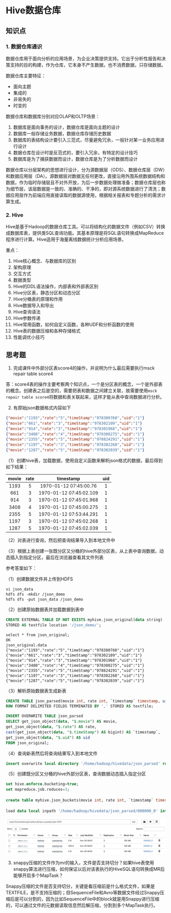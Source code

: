 # Hive数据仓库

## 知识点

### 1. 数据仓库通识

数据仓库用于面向分析的应用场景，为企业决策提供支持。它出于分析性报告和决策支持的目的构建，作为仓库，它本身不产生数据，也不消费数据，只存储数据。

数据仓库主要特征：

* 面向主题
* 集成的
* 非易失的
* 时变的

数据仓库和数据库分别对应OLAP和OLTP场景：

1. 数据库是面向事务的设计，数据仓库是面向主题的设计
2. 数据库一般存储业务数据，数据仓库存储历史数据
3. 数据库的表结构设计要引入三范式，尽量避免冗余，一般针对某一业务应用进行设计
4. 数据仓库在设计时是反范式的，要引入冗余，有特定的设计技巧
5. 数据库是为了捕获数据而设计，数据仓库是为了分析数据而设计

数据仓库以分层架构的思想进行设计，分为源数据层（ODS）、数据仓库层（DW）和数据应用层（DA）。源数据层对数据无任何更改，直接沿用外围系统数据结构和数据，作为临时存储层且不对外开放，为后一步数据处理做准备；数据仓库层也称为细节层，该层数据是一致的、准确的、干净的，即对源系统数据进行了清洗；数据应用层作为前端应用直接读取的数据源使用，根据相关报表和专题分析的需求计算生成。

### 2. Hive

Hive是基于Hadoop的数据仓库工具。可以将结构化的数据文件（例如CSV）转换成数据库表，提供类SQL查询功能。其基本原理是将SQL语句转换成MapReduce程序进行计算。Hive适用于海量离线数据统计分析应用场景。

重点：

1. Hive核心概念、与数据库的区别
2. 架构原理
3. 交互方式
4. 数据类型
5. Hive的DDL语法操作，内部表和外部表区别
6. Hive分区表，静态分区和动态分区
7. Hive分桶表的原理和作用
8. Hive数据导入和导出
9. Hive查询语法
10. Hive参数传递
11. Hive常用函数，如何自定义函数，各种UDF和分析函数的使用
12. Hive表的数据压缩和各种存储格式
13. 性能调优小技巧

## 思考题

1. 完成课件中外部分区表score4的操作，并说明为什么最后需要执行msck repair table score4

答：score4表的操作主要考察两个知识点，一个是分区表的概念，一个是外部表的概念。创建表之后是空的，需要把表和数据之间建立关联，故需要使用`msck repair table score4`将数据和表关联起来，这样才能从表中查询数据进行分析。

2. 有原始json数据格式内容如下

```json
{"movie":"1193","rate":"5","timeStamp":"978300760","uid":"1"} 
{"movie":"661","rate":"3","timeStamp":"978302109","uid":"1"}
{"movie":"914","rate":"3","timeStamp":"978301968","uid":"1"}
{"movie":"3408","rate":"4","timeStamp":"978300275","uid":"1"}
{"movie":"2355","rate":"5","timeStamp":"978824291","uid":"1"}
{"movie":"1197","rate":"3","timeStamp":"978302268","uid":"1"}
{"movie":"1287","rate":"5","timeStamp":"978302039","uid":"1"}
```

（1）创建hive表，加载数据，使用自定义函数来解析json格式的数据，最后得到如下结果：

| movie | rate |        timestamp        | uid  |
| :---: | :--: | :---------------------: | :--: |
| 1193  |  5   | 1970-01-12 07:45:00.76  |  1   |
|  661  |  3   | 1970-01-12 07:45:02.109 |  1   |
|  914  |  3   | 1970-01-12 07:45:01.968 |  1   |
| 3408  |  4   | 1970-01-12 07:45:00.275 |  1   |
| 2355  |  5   | 1970-01-12 07:53:44.291 |  1   |
| 1197  |  3   | 1970-01-12 07:45:02.268 |  1   |
| 1287  |  5   | 1970-01-12 07:45:02.039 |  1   |

（2）对表进行查询，然后把查询结果导入到本地文件中

（3）根据上表创建一张既分区又分桶的hive外部分区表，从上表中查询数据，动态插入到指定分区，最后在浏览器查看其文件列表

参考答案如下：

（1）创建数据文件并上传到HDFS

```shell
vi json_data
hdfs dfs -mkdir /json_demo
hdfs dfs -put json_data /json_demo
```

（2）创建原始数据表并加载数据到表中

```sql
CREATE EXTERNAL TABLE IF NOT EXISTS myhive.json_original(data string) 
STORED AS textfile location '/json_demo/';
```

```shell
select * from json_original;
OK
json_original.data
{"movie":"1193","rate":"5","timeStamp":"978300760","uid":"1"}
{"movie":"661","rate":"3","timeStamp":"978302109","uid":"1"}
{"movie":"914","rate":"3","timeStamp":"978301968","uid":"1"}
{"movie":"3408","rate":"4","timeStamp":"978300275","uid":"1"}
{"movie":"2355","rate":"5","timeStamp":"978824291","uid":"1"}
{"movie":"1197","rate":"3","timeStamp":"978302268","uid":"1"}
{"movie":"1287","rate":"5","timeStamp":"978302039","uid":"1"}
```

（3）解析原始数据表生成新表

```sql
CREATE TABLE json_parsed(movie int, rate int, `timestamp` timestamp, uid string) 
ROW FORMAT DELIMITED FIELDS TERMINATED BY ',' STORED AS textfile;
```

```sql
INSERT OVERWRITE TABLE json_parsed 
SELECT get_json_object(data, "$.movie") AS movie, 
get_json_object(data, "$.rate") AS rate, 
cast(get_json_object(data, "$.timeStamp") AS bigint) AS `timestamp`, 
get_json_object(data, "$.uid") AS uid 
FROM json_original;
```

（4）查询新表然后将查询结果写入到本地文件

```sql
insert overwrite local directory '/home/hadoop/hivedata/json_parsed' row format delimited fields terminated by ',' select * from json_parsed;
```

（5）创建既分区又分桶的hive外部分区表，查询数据动态插入指定分区

```sql
set hive.enforce.bucketing=true;
set mapreduce.job.reduces=3;

create table myhive.json_buckets(movie int, rate int, `timestamp` timestamp, uid string) partitioned by (year string) clustered by (uid) into 3 buckets row format delimited fields terminated by ',';

load data local inpath '/home/hadoop/hivedata/json_parsed/000000_0' into table json_buckets partition(year='1970');
```

![](./assets/hdfs.png)

3. snappy压缩的文件作为mr的输入，文件是否支持切分？如果hive表使用snappy算法进行压缩，如何保证以后对该表执行的HiveSQL语句转换成MR后能够开启多个MapTask？

Snappy压缩的文件是否支持切分，关键是看压缩前是什么格式文件，如果是TEXTFILE，是不支持压缩的；但SequenceFile和Avro等数据文件经过Snappy压缩后是可以分割的，因为比如SequenceFile中的block就是用Snappy进行压缩的，可以通过文件的元数据读取信息然后解压缩，分割到多个MapTask执行。